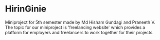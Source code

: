 # HirinGinie
Miniproject for 5th semester made by Md Hisham Gundagi and Praneeth V.
The topic for our miniproject is 'freelancing website' which provides a platform for employers and freelancers to work together for their projects.
